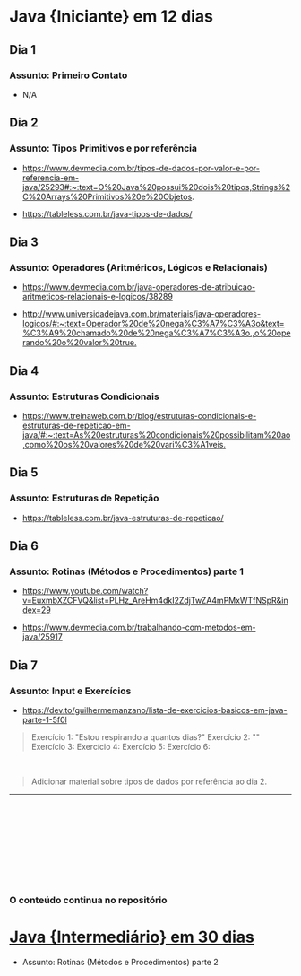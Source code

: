 # Java {Iniciante} em 12 dias

## Dia 1

### Assunto: Primeiro Contato

- N/A

## Dia 2

### Assunto: Tipos Primitivos e por referência

- <https://www.devmedia.com.br/tipos-de-dados-por-valor-e-por-referencia-em-java/25293#:~:text=O%20Java%20possui%20dois%20tipos,Strings%2C%20Arrays%20Primitivos%20e%20Objetos>.

- <https://tableless.com.br/java-tipos-de-dados/>

## Dia 3

### Assunto: Operadores (Aritméricos, Lógicos e Relacionais)

- <https://www.devmedia.com.br/java-operadores-de-atribuicao-aritmeticos-relacionais-e-logicos/38289>

- <http://www.universidadejava.com.br/materiais/java-operadores-logicos/#:~:text=Operador%20de%20nega%C3%A7%C3%A3o&text=%C3%A9%20chamado%20de%20nega%C3%A7%C3%A3o.,o%20operando%20o%20valor%20true.>

## Dia 4

### Assunto: Estruturas Condicionais

- <https://www.treinaweb.com.br/blog/estruturas-condicionais-e-estruturas-de-repeticao-em-java/#:~:text=As%20estruturas%20condicionais%20possibilitam%20ao,como%20os%20valores%20de%20vari%C3%A1veis.>

## Dia 5

### Assunto: Estruturas de Repetição

- <https://tableless.com.br/java-estruturas-de-repeticao/>

## Dia 6

### Assunto: Rotinas (Métodos e Procedimentos) parte 1

- <https://www.youtube.com/watch?v=EuxmbXZCFVQ&list=PLHz_AreHm4dkI2ZdjTwZA4mPMxWTfNSpR&index=29>

- <https://www.devmedia.com.br/trabalhando-com-metodos-em-java/25917>

## Dia 7

### Assunto: Input e Exercícios

- <https://dev.to/guilhermemanzano/lista-de-exercicios-basicos-em-java-parte-1-5f0l>

> Exercício 1: "Estou respirando a quantos dias?"
> Exercício 2: ""
> Exercício 3:
> Exercício 4:
> Exercício 5:
> Exercício 6:

&nbsp;
> Adicionar material sobre tipos de dados por referência ao dia 2.

---

&nbsp;

&nbsp;

&nbsp;

&nbsp;

&nbsp;

### O conteúdo continua no repositório

[<h1>Java {Intermediário} em 30 dias</h1>](https://github.com/SantosPereira/JavaIntermediarioEm30Dias)

- Assunto: Rotinas (Métodos e Procedimentos) parte 2
